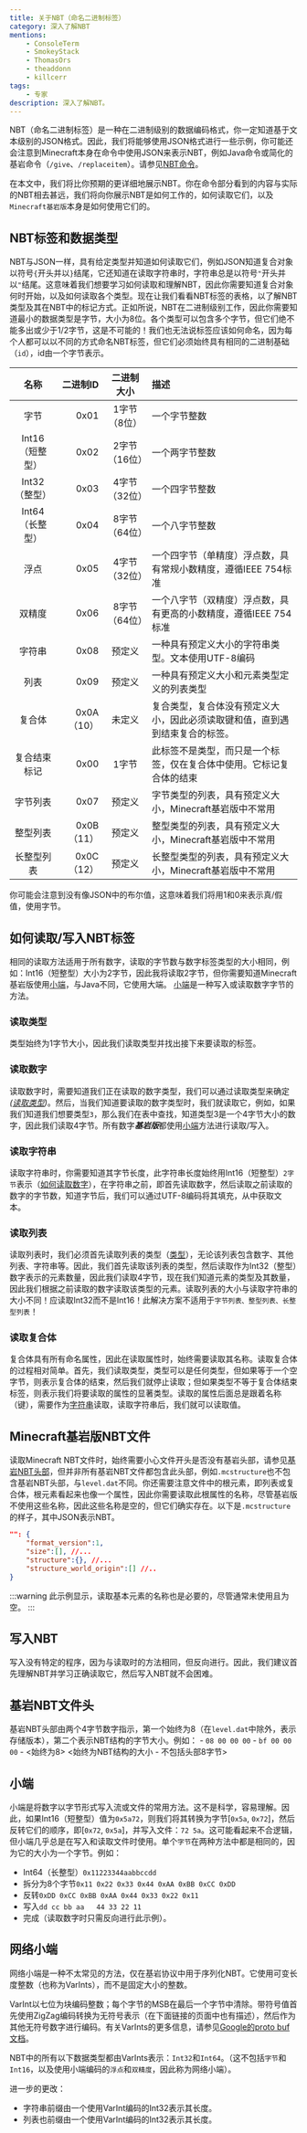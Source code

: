 ```yaml
---
title: 关于NBT（命名二进制标签）
category: 深入了解NBT
mentions:
    - ConsoleTerm
    - SmokeyStack
    - ThomasOrs
    - theaddonn
    - killcerr
tags:
    - 专家
description: 深入了解NBT。
---
```


NBT（命名二进制标签）是一种在二进制级别的数据编码格式，你一定知道基于文本级别的JSON格式。因此，我们将能够使用JSON格式进行一些示例，你可能还会注意到Minecraft本身在命令中使用JSON来表示NBT，例如Java命令或简化的基岩命令（`/give`、`/replaceitem`）。请参见[NBT命令](../commands/nbt-commands.md)。

在本文中，我们将比你预期的更详细地展示NBT。你在命令部分看到的内容与实际的NBT相去甚远，我们将向你展示NBT是如何工作的，如何读取它们，以及`Minecraft基岩版`本身是如何使用它们的。

## NBT标签和数据类型
NBT与JSON一样，具有给定类型并知道如何读取它们，例如JSON知道复合对象以符号`{`开头并以`}`结尾，它还知道在读取字符串时，字符串总是以符号`"`开头并以`"`结尾。这意味着我们想要学习如何读取和理解NBT，因此你需要知道复合对象何时开始，以及如何读取各个类型。现在让我们看看NBT标签的表格，以了解NBT类型及其在NBT中的标记方式。正如所说，NBT在二进制级别工作，因此你需要知道最小的数据类型是字节，大小为8位。各个类型可以包含多个字节，但它们绝不能多出或少于1/2字节，这是不可能的！我们也无法说标签应该如何命名，因为每个人都可以以不同的方式命名NBT标签，但它们必须始终具有相同的二进制基础（`id`），id由一个字节表示。

|      名称       | 二进制ID |   二进制大小    | 描述                                                                                                                                                     |
|:---------------:|----------:|:-----------------:|:----------------------------------------------------------------------------------------------------------------------------------------------------------------|
|      字节       |      0x01 |  1字节（8位）    | 一个字节整数                                                                                                                                                |
|  Int16（短整型） |      0x02 | 2字节（16位）    | 一个两字节整数                                                                                                                                              |
| Int32（整型）   |      0x03 | 4字节（32位）    | 一个四字节整数                                                                                                                                             |
|  Int64（长整型） |      0x04 | 8字节（64位）    | 一个八字节整数                                                                                                                                           |
|      浮点      |      0x05 | 4字节（32位）    | 一个四字节（单精度）浮点数，具有常规小数精度，遵循IEEE 754标准                                                                                          |
|     双精度      |      0x06 | 8字节（64位）    | 一个八字节（双精度）浮点数，具有更高的小数精度，遵循IEEE 754标准                                                                                       |
|     字符串      |      0x08 |    预定义        | 一种具有预定义大小的字符串类型。文本使用UTF-8编码                                                                                                      |
|      列表       |      0x09 |    预定义        | 一种具有预定义大小和元素类型定义的列表类型                                                                                                            |
|    复合体      | 0x0A（10） |     未定义       | 复合类型，复合体没有预定义大小，因此必须读取键和值，直到遇到结束复合的标签。                                                                            |
|  复合结束标记  |      0x00 |      1字节       | 此标签不是类型，而只是一个标签，仅在复合体中使用。它标记复合体的结束                                                                                  |
|    字节列表     |      0x07 |    预定义        | 字节类型的列表，具有预定义大小，Minecraft基岩版中不常用                                                                                                   |
|    整型列表     | 0x0B（11） |    预定义        | 整型类型的列表，具有预定义大小，Minecraft基岩版中不常用                                                                                                   |
|    长整型列表   | 0x0C（12） |    预定义        | 长整型类型的列表，具有预定义大小，Minecraft基岩版中不常用                                                                                                   |

你可能会注意到没有像JSON中的布尔值，这意味着我们将用1和0来表示真/假值，使用字节。

## 如何读取/写入NBT标签
相同的读取方法适用于所有数字，读取的字节数与数字标签类型的大小相同，例如：Int16（短整型）大小为2字节，因此我将读取2字节，但你需要知道Minecraft基岩版使用[小端](#little-endian)，与Java不同，它使用大端。 [小端](#little-endian)是一种写入或读取数字字节的方法。

### 读取类型
类型始终为1字节大小，因此我们读取类型并找出接下来要读取的标签。

### 读取数字
读取数字时，需要知道我们正在读取的数字类型，我们可以通过读取类型来确定 *([读取类型](#reading-types))*。然后，当我们知道要读取的数字类型时，我们就读取它，例如，如果我们知道我们想要类型`3`，那么我们在表中查找，知道类型3是一个4字节大小的数字，因此我们读取4字节。所有数字***基岩版***都使用[小端](#little-endian)方法进行读取/写入。

### 读取字符串
读取字符串时，你需要知道其字节长度，此字符串长度始终用Int16（短整型）`2字节`表示（[如何读取数字](#reading-numbers)），在字符串之前，即首先读取数字，然后读取之前读取的数字的字节数，知道字节后，我们可以通过UTF-8编码将其填充，从中获取文本。

### 读取列表
读取列表时，我们必须首先读取列表的类型（[类型](#reading-types)），无论该列表包含数字、其他列表、字符串等。因此，我们首先读取该列表的类型，然后读取作为Int32（整型）数字表示的元素数量，因此我们读取4字节，现在我们知道元素的类型及其数量，因此我们根据之前读取的数字读取该类型的元素。读取列表的大小与读取字符串的大小不同！应读取Int32而不是Int16！此解决方案不适用于`字节列表、整型列表、长整型列表`！

### 读取复合体
复合体具有所有命名属性，因此在读取属性时，始终需要读取其名称。读取复合体的过程相对简单。首先，我们读取类型，类型可以是任何类型，但如果等于一个空字节，则表示复合体的结束，然后我们就停止读取；但如果类型不等于复合体结束标签，则表示我们将要读取的属性的显著类型。读取的属性后面总是跟着名称（键），需要作为[字符串](#reading-strings)读取，读取字符串后，我们就可以读取值。

## Minecraft基岩版NBT文件
读取Minecraft NBT文件时，始终需要小心文件开头是否没有基岩头部，请参见[基岩NBT头部](#bedrock-nbt-file-header)，但并非所有基岩NBT文件都包含此头部，例如`.mcstructure`也不包含基岩NBT头部，与`level.dat`不同。你还需要注意文件中的根元素，即列表或复合体，根元素看起来也像一个属性，因此你需要读取此根属性的名称，尽管基岩版不使用这些名称，因此这些名称是空的，但它们确实存在。以下是`.mcstructure`的样子，其中JSON表示NBT。
```json
"": {
    "format_version":1,
    "size":[], //...
    "structure":{}, //...
    "structure_world_origin":[] //..
}
```
:::warning
此示例显示，读取基本元素的名称也是必要的，尽管通常未使用且为空。
:::

## 写入NBT
写入没有特定的程序，因为与读取时的方法相同，但反向进行。因此，我们建议首先理解NBT并学习正确读取它，然后写入NBT就不会困难。

## 基岩NBT文件头
基岩NBT头部由两个4字节数字指示，第一个始终为8（在`level.dat`中除外，表示存储版本），第二个表示NBT结构的字节大小。例如：
    - `08 00 00 00` - `bf 00 00 00`
    - <始终为8> <始终为NBT结构的大小 - 不包括头部8字节>

## 小端
小端是将数字以字节形式写入流或文件的常用方法。这不是科学，容易理解。因此，如果Int16（短整型）值为`0x5a72`，则我们将其转换为字节[`0x5a`, `0x72`]，然后反转它们的顺序，即[`0x72`, `0x5a`]，并写入文件：`72 5a`。这可能看起来不合逻辑，但小端几乎总是在写入和读取文件时使用。单个`字节`在两种方法中都是相同的，因为它的大小为一个字节。例如：
- Int64（长整型）`0x11223344aabbccdd`
- 拆分为8个字节`0x11 0x22 0x33 0x44 0xAA 0xBB 0xCC 0xDD`
- 反转`0xDD 0xCC 0xBB 0xAA 0x44 0x33 0x22 0x11`
- 写入`dd cc bb aa   44 33 22 11`
- 完成（读取数字时只需反向进行此示例）。

## 网络小端
网络小端是一种不太常见的方法，仅在基岩协议中用于序列化NBT。它使用可变长度整数（也称为VarInts），而不是固定大小的整数。

VarInt以七位为块编码整数；每个字节的MSB在最后一个字节中清除。带符号值首先使用ZigZag编码转换为无符号表示（在下面链接的页面中也有描述），然后作为其他无符号数字进行编码。有关VarInts的更多信息，请参见[Google的proto buf文档](https://protobuf.dev/programming-guides/encoding/)。

NBT中的所有以下数据类型都由VarInts表示：`Int32`和`Int64`。（这不包括`字节`和`Int16`，以及使用小端编码的`浮点`和`双精度`，因此称为网络小端）。

进一步的更改：

- 字符串前缀由一个使用VarInt编码的Int32表示其长度。
- 列表也前缀由一个使用VarInt编码的Int32表示其长度。